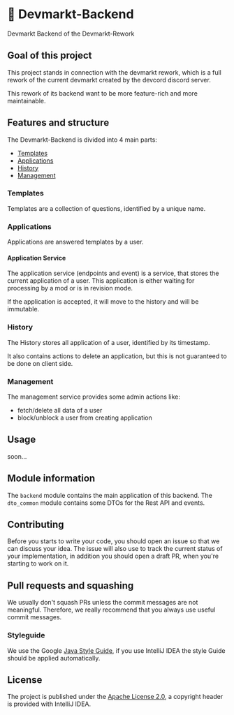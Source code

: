 # 💸 Devmarkt-Backend


Devmarkt Backend of the Devmarkt-Rework

## Goal of this project

This project stands in connection with the devmarkt rework, which is a full rework of the current
devmarkt created by the devcord discord server.

This rework of its backend want to be more feature-rich and more maintainable.

## Features and structure

The Devmarkt-Backend is divided into 4 main parts:

- [Templates](#templates)
- [Applications](#applications)
- [History](#history)
- [Management](#management)

### Templates

Templates are a collection of questions, identified by a unique name.

### Applications

Applications are answered templates by a user.

#### Application Service

The application service (endpoints and event) is a service, that stores the current application of a
user. This application is either waiting for processing by a mod or is in revision mode.

If the application is accepted, it will move to the history and will be immutable.

### History

The History stores all application of a user, identified by its timestamp.

It also contains actions to delete an application, but this is not guaranteed to be done on client
side.

### Management

The management service provides some admin actions like:

- fetch/delete all data of a user
- block/unblock a user from creating application

## Usage

soon...

## Module information

The `backend` module contains the main application of this backend. The `dto_common` module contains
some DTOs for the Rest API and events.

## Contributing

Before you starts to write your code, you should open an issue so that we can discuss your idea. The
issue will also use to track the current status of your implementation, in addition you should open
a draft PR, when you're starting to work on it.

## Pull requests and squashing

We usually don't squash PRs unless the commit messages are not meaningful. Therefore, we really
recommend that you always use useful commit messages.

### Styleguide

We use the Google [Java Style Guide](https://google.github.io/styleguide/javaguide.html), if you use
IntelliJ IDEA the style Guide should be applied automatically.

## License

The project is published under
the [Apache License 2.0](https://github.com/devcordde/devmarkt-backend/blob/main/LICENSE), a
copyright header is provided with IntelliJ IDEA.
